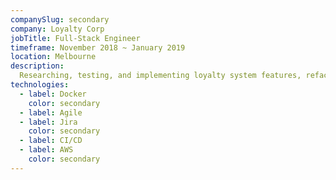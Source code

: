 ```yaml
---
companySlug: secondary
company: Loyalty Corp
jobTitle: Full-Stack Engineer
timeframe: November 2018 ~ January 2019
location: Melbourne
description: 
  Researching, testing, and implementing loyalty system features, refactoring functionalities, designing and restructuring databases, and maintaining deployment pipelines.
technologies: 
  - label: Docker
    color: secondary
  - label: Agile
  - label: Jira
    color: secondary
  - label: CI/CD
  - label: AWS
    color: secondary
---
```



